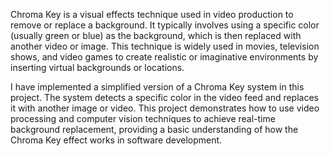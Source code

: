 Chroma Key is a visual effects technique used in video production to remove or replace a background. It typically involves using a specific color (usually green or blue) as the background, which is then replaced with another video or image. This technique is widely used in movies, television shows, and video games to create realistic or imaginative environments by inserting virtual backgrounds or locations.

I have implemented a simplified version of a Chroma Key system in this project. The system detects a specific color in the video feed and replaces it with another image or video. This project demonstrates how to use video processing and computer vision techniques to achieve real-time background replacement, providing a basic understanding of how the Chroma Key effect works in software development.